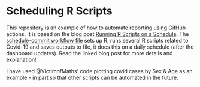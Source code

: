 # Scheduling R Scripts

This repository is an example of how to automate reporting using GitHub actions. It is based on the blog post [Running R Scripts on a Schedule](https://blog.simonpcouch.com/blog/r-github-actions-commit/). The [schedule-commit workflow file](.github/workflows/schedule-commit.yaml) sets up R, runs several R scripts related to Covid-19 and saves outputs to file, it does this on a daily schedule (after the dashboard updates). Read the linked blog post for more details and explanation!

I have used @VictimofMaths' code plotting covid cases by Sex & Age as an example - in part so that other scripts can be automated in the future.
